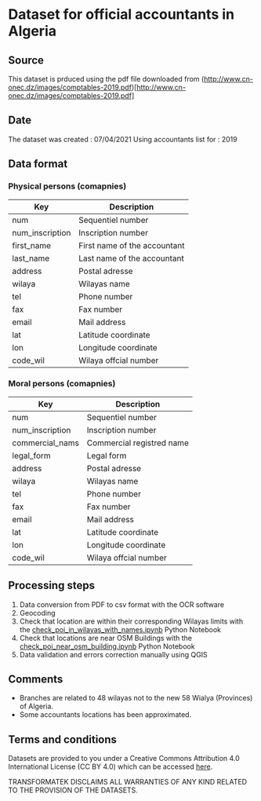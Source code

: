# Dataset for official accountants in Algeria

## Source

This dataset is prduced using the pdf file downloaded from 
(http://www.cn-onec.dz/images/comptables-2019.pdf)[http://www.cn-onec.dz/images/comptables-2019.pdf]

## Date 

The dataset was created : 07/04/2021
Using accountants list for : 2019 

## Data format

### Physical persons (comapnies)

| Key            | Description | 
| ------------   | -----------------------|
|num             | Sequentiel number |
|num_inscription | Inscription number |
|first_name      | First name of the accountant |
|last_name       | Last name of the accountant |
|address         | Postal adresse |
|wilaya          | Wilayas name |
|tel             | Phone number |
|fax             | Fax number |
|email           | Mail address |
|lat             | Latitude coordinate |
|lon             | Longitude coordinate |
|code_wil        | Wilaya offcial number |

### Moral persons (comapnies)

| Key            | Description | 
| ------------   | -----------------------|
|num             | Sequentiel number |
|num_inscription | Inscription number |
|commercial_nams | Commercial registred name |
|legal_form      | Legal form |
|address         | Postal adresse |
|wilaya          | Wilayas name |
|tel             | Phone number |
|fax             | Fax number |
|email           | Mail address |
|lat             | Latitude coordinate |
|lon             | Longitude coordinate |
|code_wil        | Wilaya offcial number |

## Processing steps

1. Data conversion from PDF to csv format with the OCR software
1. Geocoding
1. Check that location are within their corresponding Wilayas limits with the [check_poi_in_wilayas_with_names.ipynb](../../scripts/check_poi_in_wilayas_with_names.ipynb) Python Notebook
1. Check that locations are near OSM Buildings with the [check_poi_near_osm_building.ipynb](../../scripts/check_poi_near_osm_building.ipynb) Python Notebook 
1. Data validation and errors correction manually using QGIS

## Comments

- Branches are related to 48 wilayas not to the new 58 Wialya (Provinces) of Algeria.
- Some accountants locations has been approximated.

## Terms and conditions

Datasets are provided to you under a Creative Commons Attribution 4.0 International License (CC BY 4.0) which can be accessed [here](https://creativecommons.org/licenses/by/4.0/).

TRANSFORMATEK DISCLAIMS ALL WARRANTIES OF ANY KIND RELATED TO THE PROVISION OF THE DATASETS.
